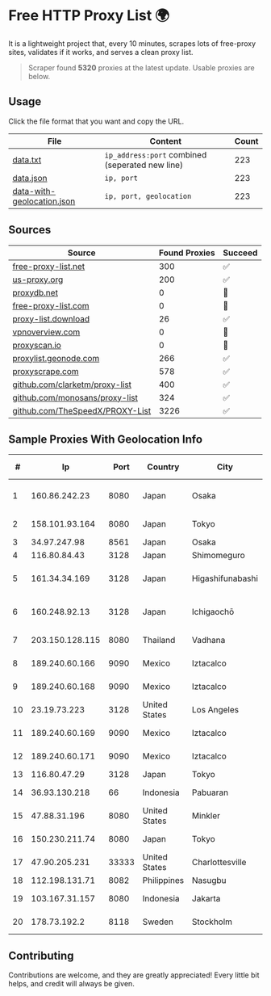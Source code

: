 
# Free HTTP Proxy List 🌍

It is a lightweight project that, every 10 minutes, scrapes lots of free-proxy sites, validates if it works, and serves a clean proxy list.


> Scraper found **5320** proxies at the latest update. Usable proxies are below.

## Usage

Click the file format that you want and copy the URL.


|File|Content|Count|
|----|-------|-----|
|[data.txt](https://raw.githubusercontent.com/themiralay/Proxy-List-World/master/data.txt)|`ip_address:port` combined (seperated new line)|223|
|[data.json](https://raw.githubusercontent.com/themiralay/Proxy-List-World/master/data.json)|`ip, port`|223|
|[data-with-geolocation.json](https://raw.githubusercontent.com/themiralay/Proxy-List-World/master/data-with-geolocation.json)|`ip, port, geolocation`|223|

## Sources

|Source|Found Proxies|Succeed|
|------|-------------|-------|
|[free-proxy-list.net](https://free-proxy-list.net)|300|✅|
|[us-proxy.org](https://www.us-proxy.org)|200|✅|
|[proxydb.net](http://proxydb.net)|0|🚫|
|[free-proxy-list.com](https://free-proxy-list.com/?page=&port=&type%5B%5D=http&type%5B%5D=https&up_time=0&search=Search)|0|🚫|
|[proxy-list.download](https://www.proxy-list.download/HTTP)|26|✅|
|[vpnoverview.com](https://vpnoverview.com/privacy/anonymous-browsing/free-proxy-servers)|0|🚫|
|[proxyscan.io](https://www.proxyscan.io)|0|🚫|
|[proxylist.geonode.com](https://proxylist.geonode.com/api/proxy-list?limit=300&page=1&sort_by=lastChecked&sort_type=desc&protocols=http,https)|266|✅|
|[proxyscrape.com](https://api.proxyscrape.com/v2/?request=displayproxies&protocol=http&timeout=10000&country=all&ssl=all&anonymity=all)|578|✅|
|[github.com/clarketm/proxy-list](https://raw.githubusercontent.com/clarketm/proxy-list/master/proxy-list-raw.txt)|400|✅|
|[github.com/monosans/proxy-list](https://raw.githubusercontent.com/monosans/proxy-list/main/proxies/http.txt)|324|✅|
|[github.com/TheSpeedX/PROXY-List](https://raw.githubusercontent.com/TheSpeedX/PROXY-List/master/http.txt)|3226|✅|


## Sample Proxies With Geolocation Info

|#|Ip|Port|Country|City|Internet Service Provider|
|-|--|----|-------|----|-------------------------|
|1|160.86.242.23|8080|Japan|Osaka|Sony Network Communications Inc|
|2|158.101.93.164|8080|Japan|Tokyo|Oracle Corporation|
|3|34.97.247.98|8561|Japan|Osaka|Google LLC|
|4|116.80.84.43|3128|Japan|Shimomeguro|InfoSphere|
|5|161.34.34.169|3128|Japan|Higashifunabashi|NTT PC Communications, Inc.|
|6|160.248.92.13|3128|Japan|Ichigaochō|NTT PC Communications, Inc.|
|7|203.150.128.115|8080|Thailand|Vadhana|Internet Thailand Company Ltd|
|8|189.240.60.166|9090|Mexico|Iztacalco|Uninet S.A. de C.V.|
|9|189.240.60.168|9090|Mexico|Iztacalco|Uninet S.A. de C.V.|
|10|23.19.73.223|3128|United States|Los Angeles|Leaseweb USA, Inc.|
|11|189.240.60.169|9090|Mexico|Iztacalco|Uninet S.A. de C.V.|
|12|189.240.60.171|9090|Mexico|Iztacalco|Uninet S.A. de C.V.|
|13|116.80.47.29|3128|Japan|Tokyo|InfoSphere|
|14|36.93.130.218|66|Indonesia|Pabuaran|Telekomunikasi Indonesia|
|15|47.88.31.196|8080|United States|Minkler|Alibaba.com LLC|
|16|150.230.211.74|8080|Japan|Tokyo|Oracle Corporation|
|17|47.90.205.231|33333|United States|Charlottesville|Alibaba.com LLC|
|18|112.198.131.71|8082|Philippines|Nasugbu|Globe Telecom|
|19|103.167.31.157|8080|Indonesia|Jakarta|PT iForte Global Internet|
|20|178.73.192.2|8118|Sweden|Stockholm|Portlane Network|



## Contributing

Contributions are welcome, and they are greatly appreciated! Every
little bit helps, and credit will always be given.

